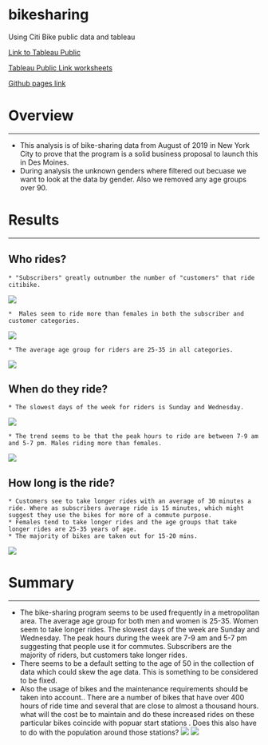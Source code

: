 # bikesharing
Using Citi Bike public data and tableau

[Link to Tableau Public](https://public.tableau.com/app/profile/colleen8475)

[Tableau Public Link worksheets](https://public.tableau.com/app/profile/colleen8475/viz/Citibike_tableauchallenge/UserTripsbyGenderbyWeekday)

[Github pages link](https://collaff2.github.io/bikesharing/)


# Overview
----------------
 * This analysis is of bike-sharing data  from August of 2019 in New York City to prove that the program is a solid business proposal to launch this in Des Moines.
 * During analysis the unknown genders where filtered out becuase we want to look at the data by gender. Also we removed any age groups over 90.


# Results
------------------


## Who rides?
    * "Subscribers" greatly outnumber the number of "customers" that ride citibike.
  ![](Images/Trips%20by%20Usertype.png)
  
    *  Males seem to ride more than females in both the subscriber and customer categories.
  ![](Images/Trips%20by%20gender.png)

    * The average age group for riders are 25-35 in all categories.
  ![](Images/riders%20by%20age.png)

## When do they ride?
    * The slowest days of the week for riders is Sunday and Wednesday.
  ![](Images/Rides%20by%20weekday.png)

    * The trend seems to be that the peak hours to ride are between 7-9 am and 5-7 pm. Males riding more than females.
  ![](Images/Trips%20by%20gender.png)

## How long is the ride?
    * Customers see to take longer rides with an average of 30 minutes a ride. Where as subscribers average ride is 15 minutes, which might suggest they use the bikes for more of a commute purpose.
    * Females tend to take longer rides and the age groups that take longer rides are 25-35 years of age.
    * The majority of bikes are taken out for 15-20 mins.
  ![](Images/How%20long%20is%20the%20ride.png)


 # Summary
 ---------------------- 
   * The bike-sharing program seems to be used frequently in a metropolitan area. The average age group for both men and women is 25-35. Women seem to take longer rides. The slowest days of the week are Sunday and Wednesday. The peak hours during the week are 7-9 am and 5-7 pm suggesting that people use it for commutes. Subscribers are the majority of riders, but customers take longer rides.
   * There seems to be a default setting to the age of 50 in the collection of data which could skew the age data. This is something to be considered to be fixed.
   * Also  the usage of bikes and the maintenance requirements should be taken into account.. There are a number of bikes that have over 400 hours of ride time and several that are close to almost a thousand hours. what will the cost be to maintain and do these increased rides on these particular bikes coincide with popuar start stations . Does this also have to do with the population around those stations?
   ![](Images/Bike%20Maintenance.png)
   ![](Images/Top%2010%20stations.png)
